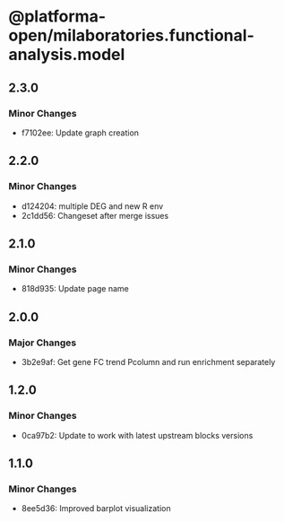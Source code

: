 # @platforma-open/milaboratories.functional-analysis.model

## 2.3.0

### Minor Changes

- f7102ee: Update graph creation

## 2.2.0

### Minor Changes

- d124204: multiple DEG and new R env
- 2c1dd56: Changeset after merge issues

## 2.1.0

### Minor Changes

- 818d935: Update page name

## 2.0.0

### Major Changes

- 3b2e9af: Get gene FC trend Pcolumn and run enrichment separately

## 1.2.0

### Minor Changes

- 0ca97b2: Update to work with latest upstream blocks versions

## 1.1.0

### Minor Changes

- 8ee5d36: Improved barplot visualization
